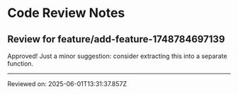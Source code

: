 # Code Review Notes

## Review for feature/add-feature-1748784697139

Approved! Just a minor suggestion: consider extracting this into a separate function.

---
Reviewed on: 2025-06-01T13:31:37.857Z